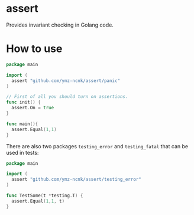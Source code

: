 # assert
Provides invariant checking in Golang code.

# How to use
```go
package main

import (
  assert "github.com/ymz-ncnk/assert/panic"
)

// First of all you should turn on assertions.
func init() {
  assert.On = true
}

func main(){
  assert.Equal(1,1)
}
```

There are also two packages `testing_error` and `testing_fatal` that can be used in tests:
```go
package main

import (
  assert "github.com/ymz-ncnk/assert/testing_error"
)

func TestSome(t *testing.T) {
  assert.Equal(1,1, t)
}
```